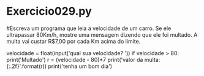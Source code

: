 # Exercicio029.py
#Escreva um programa que leia a velocidade de um carro. Se ele ultrapassar 80Km/h, mostre uma mensagem dizendo que ele foi multado. A multa vai custar R$7,00 por cada Km acima do limite.

velocidade = float(input('qual sua velocidade? '))
if velocidade > 80:
    print('Multado')
    r = (velocidade - 80)*7
    print('valor da multa: {:.2f}'.format(r))
print('tenha um bom dia')
